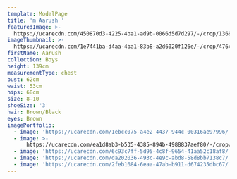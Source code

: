 ```yaml
---
template: ModelPage
title: 'm Aarush '
featuredImage: >-
  https://ucarecdn.com/450870d3-4225-4ba1-ad9b-0066d5d7d297/-/crop/1368x701/0,42/-/preview/
imageThumbnail: >-
  https://ucarecdn.com/1e7441ba-d4aa-4ba1-83b8-a2d6020f126e/-/crop/476x610/158,9/-/preview/
firstName: Aarush
collection: Boys
height: 139cm
measurementType: chest
bust: 62cm
waist: 53cm
hips: 68cm
size: 8-10
shoeSize: '3'
hair: Brown/Black
eyes: Brown
imagePortfolio:
  - image: 'https://ucarecdn.com/1ebcc075-a4e2-4437-944c-00316ae97996/'
  - image: >-
      https://ucarecdn.com/ea1d8ab3-b535-4385-894b-4988837aef80/-/crop/608x787/0,125/-/preview/
  - image: 'https://ucarecdn.com/6c93c7ff-5d95-4c8f-9654-41aa52c18af8/'
  - image: 'https://ucarecdn.com/da202036-493c-4e9c-abd8-58d8bb7138c7/'
  - image: 'https://ucarecdn.com/2feb1684-6eaa-47ab-b911-d674235dbc67/'
---
```



